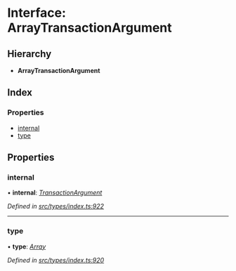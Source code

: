 # Interface: ArrayTransactionArgument

## Hierarchy

* **ArrayTransactionArgument**

## Index

### Properties

* [internal](arraytransactionargument.md#internal)
* [type](arraytransactionargument.md#type)

## Properties

###  internal

• **internal**: *[TransactionArgument](../globals.md#transactionargument)*

*Defined in [src/types/index.ts:922](https://github.com/PolymathNetwork/polymesh-sdk/blob/44d12f59/src/types/index.ts#L922)*

___

###  type

• **type**: *[Array](../enums/transactionargumenttype.md#array)*

*Defined in [src/types/index.ts:920](https://github.com/PolymathNetwork/polymesh-sdk/blob/44d12f59/src/types/index.ts#L920)*
